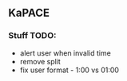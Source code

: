## KaPACE

### Stuff TODO:

 * alert user when invalid time
 * remove split
 * fix user format - 1:00 vs 01:00

